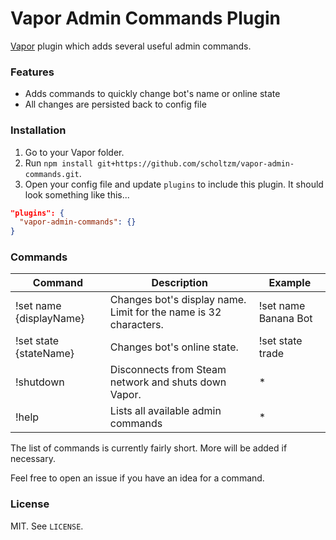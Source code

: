 # Vapor Admin Commands Plugin

[Vapor](https://github.com/scholtzm/vapor) plugin which adds several useful admin commands.

### Features

- Adds commands to quickly change bot's name or online state
- All changes are persisted back to config file

### Installation

1. Go to your Vapor folder.
2. Run `npm install git+https://github.com/scholtzm/vapor-admin-commands.git`.
3. Open your config file and update `plugins` to include this plugin. It should look something like this...

```json
"plugins": {
  "vapor-admin-commands": {}
}
```

### Commands

Command | Description | Example
------- | ----------- | -------
!set name {displayName} | Changes bot's display name. Limit for the name is 32 characters. | !set name Banana Bot
!set state {stateName} | Changes bot's online state. | !set state trade
!shutdown | Disconnects from Steam network and shuts down Vapor. | *
!help | Lists all available admin commands | *

The list of commands is currently fairly short. More will be added if necessary.

Feel free to open an issue if you have an idea for a command.

### License

MIT. See `LICENSE`.
